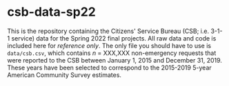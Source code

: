 # csb-data-sp22

This is the repository containing the Citizens' Service Bureau (CSB; i.e. 3-1-1 service) data for the Spring 2022 final projects. All raw data and code is included here for *reference only*. The only file you should have to use is `data/csb.csv`, which contains *n* = XXX,XXX non-emergency requests that were reported to the CSB between January 1, 2015 and December 31, 2019. These years have been selected to correspond to the 2015-2019 5-year American Community Survey estimates.

